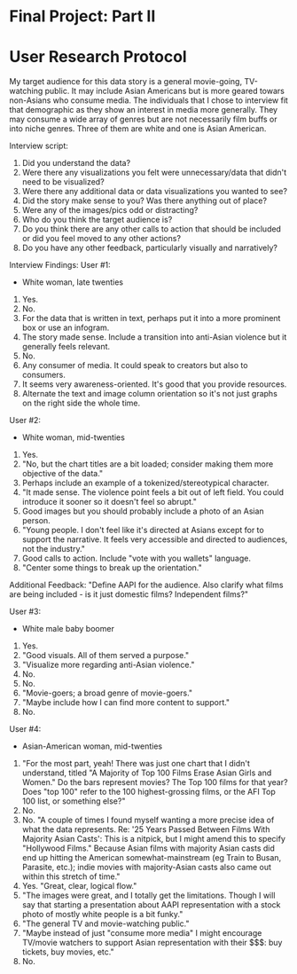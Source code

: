 # Final Project: Part II

# User Research Protocol 
My target audience for this data story is a general movie-going, TV-watching public. It may include Asian Americans but is more geared towars non-Asians who consume media. The individuals that I chose to interview fit that demographic as they show an interest in media more generally. They may consume a wide array of genres but are not necessarily film buffs or into niche genres. Three of them are white and one is Asian American.

Interview script:

1. Did you understand the data?
2. Were there any visualizations you felt were unnecessary/data that didn't need to be visualized? 
3. Were there any additional data or data visualizations you wanted to see?
4. Did the story make sense to you? Was there anything out of place?
5. Were any of the images/pics odd or distracting? 
6. Who do you think the target audience is?
7. Do you think there are any other calls to action that should be included or did you feel moved to any other actions?
8. Do you have any other feedback, particularly visually and narratively?

Interview Findings:
User #1: 
- White woman, late twenties  
1. Yes.
2. No.
3. For the data that is written in text, perhaps put it into a more prominent box or use an infogram.
4. The story made sense. Include a transition into anti-Asian violence but it generally feels relevant.
5. No.
6. Any consumer of media. It could speak to creators but also to consumers. 
7. It seems very awareness-oriented. It's good that you provide resources.
8. Alternate the text and image column orientation so it's not just graphs on the right side the whole time.

User #2:
- White woman, mid-twenties
1. Yes.
2. "No, but the chart titles are a bit loaded; consider making them more objective of the data."
3. Perhaps include an example of a tokenized/stereotypical character.
4. "It made sense. The violence point feels a bit out of left field. You could introduce it sooner so it doesn't feel so abrupt."
5. Good images but you should probably include a photo of an Asian person.
6. "Young people. I don't feel like it's directed at Asians except for to support the narrative. It feels very accessible and directed to audiences, not the industry."
7. Good calls to action. Include "vote with you wallets" language. 
8. "Center some things to break up the orientation."

Additional Feedback: "Define AAPI for the audience. Also clarify what films are being included - is it just domestic films? Independent films?"

User #3:
- White male baby boomer
1. Yes.
2. "Good visuals. All of them served a purpose."
3. "Visualize more regarding anti-Asian violence."
4. No.
5. No.
6. "Movie-goers; a broad genre of movie-goers."
7. "Maybe include how I can find more content to support."
8. No.

User #4:
- Asian-American woman, mid-twenties
1. "For the most part, yeah! There was just one chart that I didn't understand, titled "A Majority of Top 100 Films Erase Asian Girls and Women." Do the bars represent movies? The Top 100 films for that year? Does "top 100" refer to the 100 highest-grossing films, or the AFI Top 100 list, or something else?"
2. No.
3. No. "A couple of times I found myself wanting a more precise idea of what the data represents. Re: '25 Years Passed Between Films With Majority Asian Casts': This is a nitpick, but I might amend this to specify "Hollywood Films." Because Asian films with majority Asian casts did end up hitting the American somewhat-mainstream (eg Train to Busan, Parasite, etc.); indie movies with majority-Asian casts also came out within this stretch of time."
4. Yes. "Great, clear, logical flow."
5. "The images were great, and I totally get the limitations. Though I will say that starting a presentation about AAPI representation with a stock photo of mostly white people is a bit funky."
6. "The general TV and movie-watching public."
7. "Maybe instead of just "consume more media" I might encourage TV/movie watchers to support Asian representation with their $$$: buy tickets, buy movies, etc."
8. No. 
